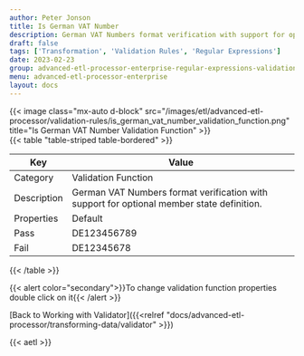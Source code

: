 ```yaml
---
author: Peter Jonson
title: Is German VAT Number
description: German VAT Numbers format verification with support for optional member state definition.
draft: false
tags: ['Transformation', 'Validation Rules', 'Regular Expressions']
date: 2023-02-23
group: advanced-etl-processor-enterprise-regular-expressions-validation
menu: advanced-etl-processor-enterprise
layout: docs
---
```


{{< image class="mx-auto d-block"  src="/images/etl/advanced-etl-processor/validation-rules/is_german_vat_number_validation_function.png" title="Is German VAT Number Validation Function" >}}
\
{{< table "table-striped table-bordered" >}}

| Key         | Value                                                                                     |
| ----------- | ----------------------------------------------------------------------------------------- |
| Category    | Validation Function                                                                       |
| Description | German VAT Numbers format verification with support for optional member state definition. |
| Properties  | Default                                                                                   |
| Pass        | DE123456789                                                                               |
| Fail        | DE12345678                                                                                |

{{< /table >}}

{{< alert color="secondary">}}To change validation function properties double click on it{{< /alert >}}

[Back to Working with Validator]({{<relref "docs/advanced-etl-processor/transforming-data/validator" >}})

{{< aetl >}}
